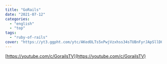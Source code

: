 ```yaml
---
title: "GoRails"
date: "2021-07-12"
categories:
  - "english"
  - "top"
tags:
  - "ruby-of-rails"
cover: "https://yt3.ggpht.com/ytc/AKedOLTs5xPwjVzxhss34sTUBnFyrJApSllD0pa3oQaOhw=s88-c-k-c0x00ffffff-no-rj"
---
```


[https://youtube.com/c/GorailsTV](https://youtube.com/c/GorailsTV)

